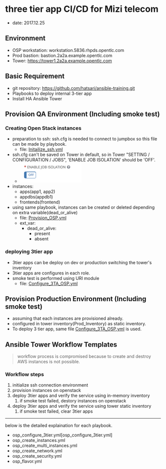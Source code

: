 # three tier app CI/CD for Mizi telecom
- date: 2017.12.25

## Environment
- OSP workstation: workstation.5836.rhpds.opentlc.com
- Prod bastion: bastion.2a2a.example.opentlc.com
- Tower: https://tower1.2a2a.example.opentlc.com

## Basic Requirement
- git repository: https://github.com/hatsari/ansible-training.git
- Playbooks to deploy internal 3-tier app
- Install HA Ansible Tower

## Provision QA Environment (Including smoke test)
### Creating Open Stack instances
- preparation to ssh: ssh.cfg is needed to connect to jumpbox so this file can be made by playbook.
  - file: [Initailize_ssh.yml](Initailize_ssh.yml)
- ssh.cfg can't be saved on Tower in default, so in Tower "SETTING / CONFIGURATION / JOBS", 'ENABLE JOB ISOLATION' should be 'OFF'. 
  - ![disable_job_isolation]( files/1.png )
- instances: 
  - apps(app1, app2)
  - appdbs(appdb1)
  - frontends(frontend)
- using same playbook, instances can be created or deleted depending on extra variable(dead_or_alive)
  - file: [Provision_OSP.yml](Provision_OSP.yml)
  - ext_var: 
    - dead_or_alive:
	  - present
	  - absent
	  
### deploying 3tier app
- 3tier apps can be deploy on dev or production switching the tower's inventory
- 3tier apps are configures in each role.
- smoke test is performed using URI module
  - file: [Configure_3TA_OSP.yml](Configure_3TA.yml)

## Provision Production Environment (Including smoke test)
- assuming that each instances are provisioned already.
- configured in tower inventory(Prod_Inventory) as static inventory.
- To deploy 3 tier app, same file [Configure_3TA_OSP.yml](Configure_3TA.yml)  is used.

## Ansible Tower Workflow Templates
  > workflow process is compromised because to create and destroy AWS instances is not possible.
### Workflow steps
  1. initialize ssh connection environment
  1. provision instances on openstack
  1. deploy 3tier apps and verify the service using in-memory inventory
	 1. if smoke test failed, destory instances on openstack
  1. deploy 3tier apps and verify the service using tower static inventory
     1. if smoke test failed, clear 3tier apps 

-----
below is the detailed explaination for each playbook.

- osp_configure_3tier.yml[osp_configure_3tier.yml]
- osp_create_instances.yml
- osp_create_multi_instances.yml
- osp_create_network.yml
- osp_create_security.yml 
- osp_flavor.yml
